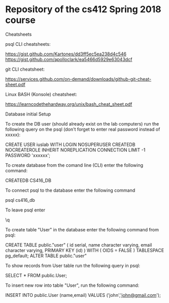 # Repository of the cs412 Spring 2018 course

Cheatsheets

psql CLI cheatsheets:

https://gist.github.com/Kartones/dd3ff5ec5ea238d4c546
https://gist.github.com/apolloclark/ea5466d5929e63043dcf

git CLI cheatsheet:

https://services.github.com/on-demand/downloads/github-git-cheat-sheet.pdf

Linux BASH (Konsole) cheatsheet:

https://learncodethehardway.org/unix/bash_cheat_sheet.pdf

Database initial Setup

To create the DB user (should already exist on the lab computers) run the following query on the psql (don't forget to enter real password instead of xxxxx):

CREATE USER iuslab WITH
	LOGIN
	NOSUPERUSER
	CREATEDB
	NOCREATEROLE
	INHERIT
	NOREPLICATION
	CONNECTION LIMIT -1
	PASSWORD 'xxxxxx';

To create database from the comand line (CLI) enter the following command:

CREATEDB CS416_DB

To connect psql to the database enter the following command

psql cs416_db

To leave psql enter

\q

To create table "User" in the database enter the following command from psql:

CREATE TABLE public."user"
(
   id serial,
   name character varying,
   email character varying,
   PRIMARY KEY (id)
)
WITH (
   OIDS = FALSE
)
TABLESPACE pg_default;
ALTER TABLE public."user"

To show records from User table run the following query in psql:

SELECT * FROM public.User;

To insert new row into table "User", run the following command:

INSERT INTO public.User (name,email) VALUES ('john','john@gmail.com');
